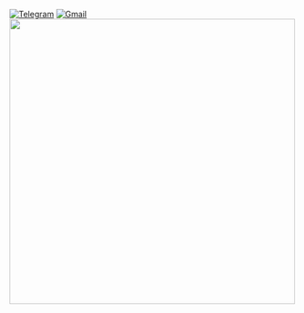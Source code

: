 [![Telegram](https://img.shields.io/badge/Telegram-2CA5E0?style=for-the-badge&logo=telegram&logoColor=white)](https://t.me/ENifakin)
[![Gmail](https://img.shields.io/badge/Gmail-D14836?style=for-the-badge&logo=gmail&logoColor=white)]()
<img src =https://acegif.com/wp-content/uploads/2022/4hv9xm/dancing-duck-acegifcom-70.gif width="500" height="500"/>
